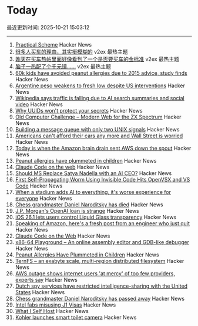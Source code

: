 # Today

最近更新时间: 2025-10-21 15:03:12

--- 
1. [Practical Scheme](https://practical-scheme.net/index.html#docs) Hacker News
2. [很多人买车的理由，其实挺模糊的](https://www.v2ex.com/t/1167215) v2ex 最热主题
3. [昨天在买车热帖里面好像看到了一个是否要买车的金标准](https://www.v2ex.com/t/1167190) v2ex 最热主题
4. [脑子一热配了个千元镜……](https://www.v2ex.com/t/1167188) v2ex 最热主题
5. [60k kids have avoided peanut allergies due to 2015 advice, study finds](https://www.cbsnews.com/news/peanut-allergies-60000-kids-avoided-2015-advice/) Hacker News
6. [Argentine peso weakens to fresh low despite US interventions](https://www.ft.com/content/815ef487-0d0e-430c-b140-9bc39dbd1a53) Hacker News
7. [Wikipedia says traffic is falling due to AI search summaries and social video](https://techcrunch.com/2025/10/18/wikipedia-says-traffic-is-falling-due-to-ai-search-summaries-and-social-video/) Hacker News
8. [Why UUIDs won't protect your secrets](https://alexsci.com/blog/uuids-and-idor/) Hacker News
9. [Old Computer Challenge – Modern Web for the ZX Spectrum](https://0x00.cl/blog/2025/occ-2025/) Hacker News
10. [Building a message queue with only two UNIX signals](https://leandronsp.com/articles/you-dont-need-kafka-building-a-message-queue-with-only-two-unix-signals) Hacker News
11. [Americans can't afford their cars any more and Wall Street is worried](https://www.telegraph.co.uk/business/2025/10/20/americans-cant-afford-cars-any-more-wall-street-worried/) Hacker News
12. [Today is when the Amazon brain drain sent AWS down the spout](https://www.theregister.com/2025/10/20/aws_outage_amazon_brain_drain_corey_quinn/) Hacker News
13. [Peanut allergies have plummeted in children](https://www.nytimes.com/2025/10/20/well/peanut-allergy-drop.html) Hacker News
14. [Claude Code on the web](https://www.anthropic.com/news/claude-code-on-the-web) Hacker News
15. [Should MS Replace Satya Nadella with an AI CEO?](https://old.reddit.com/r/microsoftsucks/comments/1obsew3/should_ms_replace_satya_nadella_with_an_ai_ceo/) Hacker News
16. [First Self-Propagating Worm Using Invisible Code Hits OpenVSX and VS Code](https://www.koi.ai/blog/glassworm-first-self-propagating-worm-using-invisible-code-hits-openvsx-marketplace) Hacker News
17. [When a stadium adds AI to everything, it's worse experience for everyone](https://a.wholelottanothing.org/bmo-stadium-in-la-added-ai-to-everything-and-what-they-got-was-a-worse-experience-for-everyone/) Hacker News
18. [Chess grandmaster Daniel Naroditsky has died](https://old.reddit.com/r/chess/comments/1obnbmu/grandmaster_daniel_naroditsky_has_passed_away/) Hacker News
19. [J.P. Morgan's OpenAI loan is strange](https://marketunpack.com/j-p-morgans-openai-loan-is-strange/) Hacker News
20. [iOS 26.1 lets users control Liquid Glass transparency](https://www.macrumors.com/2025/10/20/ios-26-1-liquid-glass-toggle/) Hacker News
21. [Speaking of Amazon, here's a fresh post from an engineer who just quit](https://nekrolm.github.io/blog.html) Hacker News
22. [Claude Code on the Web](https://www.anthropic.com/news/claude-code-on-the-web) Hacker News
23. [x86-64 Playground – An online assembly editor and GDB-like debugger](https://x64.halb.it/) Hacker News
24. [Peanut Allergies Have Plummeted in Children](https://www.nytimes.com/2025/10/20/well/peanut-allergy-drop.html) Hacker News
25. [TernFS – an exabyte scale, multi-region distributed filesystem](https://www.xtxmarkets.com/tech/2025-ternfs/#posix-shaped) Hacker News
26. [AWS outage shows internet users 'at mercy' of too few providers, experts say](https://www.theguardian.com/technology/2025/oct/20/amazon-web-services-aws-outage-hits-dozens-websites-apps) Hacker News
27. [Dutch spy services have restricted intelligence-sharing with the United States](https://intelnews.org/2025/10/20/01-3416/) Hacker News
28. [Chess grandmaster Daniel Naroditsky has passed away](https://old.reddit.com/r/chess/comments/1obnbmu/grandmaster_daniel_naroditsky_has_passed_away/) Hacker News
29. [Intel fabs misusing J1 Visas](https://old.reddit.com/r/Semiconductors/comments/1ob8igx/i_work_at_an_intel_fab_as_an_engineer_and_half/) Hacker News
30. [What I Self Host](https://fredrikmeyer.net/2025/10/18/what-i-self-host.html) Hacker News
31. [Kohler launches smart toilet camera](https://techcrunch.com/2025/10/19/kohler-unveils-a-camera-for-your-toilet/) Hacker News
